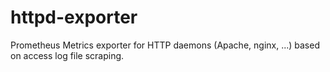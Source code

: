 # httpd-exporter
Prometheus Metrics exporter for HTTP daemons (Apache, nginx, ...) based on access log file scraping.
